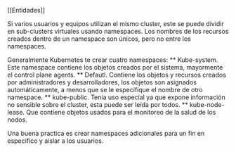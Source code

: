 [[Entidades]]

Si varios usuarios y equipos utilizan el mismo cluster, este se puede dividir en sub-clusters virtuales usando namespaces. Los nombres de los recursos creados dentro de un namespace son únicos, pero no entre los namespaces.

Generalmente Kubernetes te crear cuatro namespaces:
	** Kube-system. Este namespace contiene los objetos creados por el sistema, mayormente el control plane agents.
	** Defautl. Contiene los objetos y recursos creados por administradores y desarrolladores, los objetos son asignados automáticamente, a menos que se le especifíque el nombre de otro namespace.
	** kube-public. Tenia uso especial ya que expone información no sensible sobre el cluster, esta puede ser leída por todos.
	** kube-node-lease. Que contiene objetos usados para el monitoreo de la salud de los nodos.

Una buena practica es crear namespaces adicionales para un fin en especifico y aislar a los usuarios.
